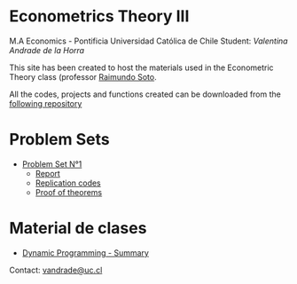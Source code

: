 # Econometrics Theory III

M.A Economics - Pontificia Universidad Católica de Chile
Student: *Valentina Andrade de la Horra*

This site has been created to host the materials used in the Econometric Theory class (professor [Raimundo Soto](https://economia.uc.cl/?profesor=raimundo-soto). 


All the codes, projects and functions created can be downloaded from the [following repository](https://github.com/valentinaandrade/econometrics-theoryIII/R)

# Problem Sets

- [Problem Set N°1](https://htmlpreview.github.io/?https://github.com/valentinaandrade/econometrics-theoryIII/blob/main/Rmd/arima.html)
  - [Report](https://htmlpreview.github.io/?https://github.com/valentinaandrade/econometrics-theoryIII/blob/main/Rmd/problemset1.html)
  - [Replication codes](https://github.com/valentinaandrade/econometrics-theoryIII/blob/main/Rmd/arima.Rmd)
  - [Proof of theorems](https://github.com/valentinaandrade/econometrics-theoryIII/tree/main/docs/problems/problemset1.pdf)
 

# Material de clases
- [Dynamic Programming - Summary](https://valentinaandrade.github.io/macroeconomics-theory/practice/ayudantias/ayu3/dp-intro.pdf)


Contact: [vandrade@uc.cl](mailto:vandrade@uc.cl)
